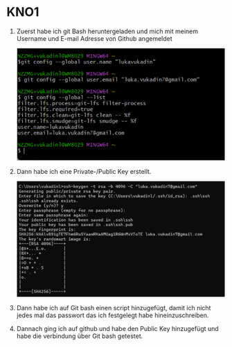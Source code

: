 # KNO1

1. Zuerst habe ich git Bash heruntergeladen und mich mit meinem Username und E-mail Adresse von Github angemeldet

    ![alt text](<Screenshot 2025-05-15 134729.png>) 
    
    
2. Dann habe ich eine Private-/Public Key erstellt.
    
    ![alt text](<Screenshot 2025-05-15 140308.png>)

3. Dann habe ich auf Git bash einen script hinzugefügt, damit ich nicht jedes mal das passwort das ich festgelegt habe hineinzuschreiben.



4. Dannach ging ich auf github und habe den Public Key hinzugefügt und habe die verbindung über Git bash getestet.

